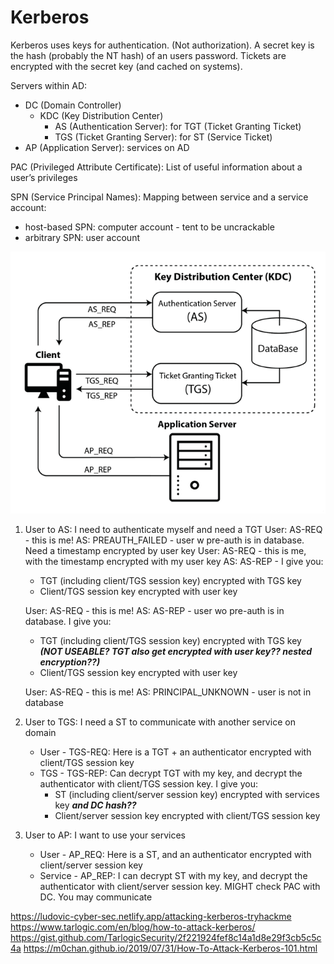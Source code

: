 # Kerberos
Kerberos uses keys for authentication. (Not authorization). A secret key is the hash (probably the NT hash) of an users password. Tickets are encrypted with the secret key (and cached on systems).

Servers within AD:
* DC (Domain Controller)
	* KDC (Key Distribution Center)
		* AS (Authentication Server): for TGT (Ticket Granting Ticket)
		* TGS (Ticket Granting Server): for ST (Service Ticket)
* AP (Application Server): services on AD

PAC (Privileged Attribute Certificate): List of useful information about a user’s privileges

SPN (Service Principal Names): Mapping between service and a service account:
* host-based SPN: computer account - tent to be uncrackable
* arbitrary SPN: user account

![KDC](../../00%20Extra/screens/kdc.png)

1) User to AS: I need to authenticate myself and need a TGT
	User: AS-REQ - this is me!
	AS: PREAUTH_FAILED - user w pre-auth is in database. Need a timestamp encrypted by user key
	User: AS-REQ - this is me, with the timestamp encrypted with my user key
	AS: AS-REP - I give you:
	* TGT (including client/TGS session key) encrypted with TGS key
	* Client/TGS session key encrypted with user key

	User: AS-REQ - this is me!
	AS: AS-REP - user wo pre-auth is in database. I give you:
	* TGT (including client/TGS session key) encrypted with TGS key ***(NOT USEABLE? TGT also get encrypted with user key?? nested encryption??)***
	* Client/TGS session key encrypted with user key

	User: AS-REQ - this is me!
	AS: PRINCIPAL_UNKNOWN - user is not in database

2) User to TGS: I need a ST to communicate with another service on domain
	* User - TGS-REQ: Here is a TGT + an authenticator encrypted with client/TGS session key
	* TGS - TGS-REP: Can decrypt TGT with my key, and decrypt the authenticator with client/TGS session key. I give you:
		* ST (including client/server session key) encrypted with services key ***and DC hash??***
		* Client/server session key encrypted with client/TGS session key

3) User to AP: I want to use your services
	* User - AP_REQ: Here is a ST, and an authenticator encrypted with client/server session key
	* Service - AP_REP: I can decrypt ST with my key, and decrypt the authenticator with client/server session key. MIGHT check PAC with DC. You may communicate

https://ludovic-cyber-sec.netlify.app/attacking-kerberos-tryhackme
https://www.tarlogic.com/en/blog/how-to-attack-kerberos/
https://gist.github.com/TarlogicSecurity/2f221924fef8c14a1d8e29f3cb5c5c4a
https://m0chan.github.io/2019/07/31/How-To-Attack-Kerberos-101.html